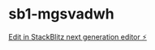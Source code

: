 # sb1-mgsvadwh

[Edit in StackBlitz next generation editor ⚡️](https://stackblitz.com/~/github.com/kavishpreetsingh/sb1-mgsvadwh)